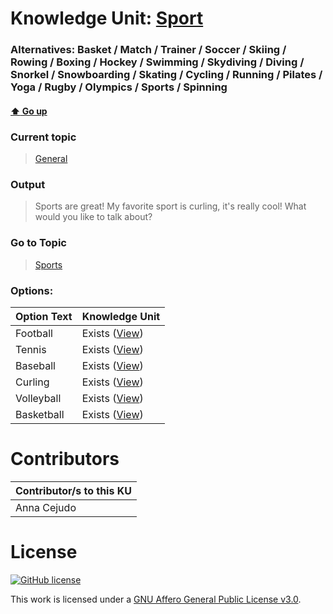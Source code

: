 # Knowledge Unit: [Sport](../../knowledge_units/general/sport.md)
### Alternatives:   Basket   /  Match   /  Trainer   /  Soccer   /  Skiing   /  Rowing   /  Boxing   /  Hockey   /  Swimming   /  Skydiving   /  Diving   /  Snorkel   /  Snowboarding   /  Skating   /  Cycling   /  Running   /  Pilates   /  Yoga   /  Rugby   /  Olympics   /  Sports   /  Spinning 
#### [:arrow_up: Go up](../../topics/general.md)
### Current topic
> [General](../../topics/general.md)
### Output
> Sports are great! My favorite sport is curling, it&#039;s really cool! What would you like to talk about?
### Go to Topic
> [Sports](../../topics/sports.md)

### Options: 

| Option Text | Knowledge Unit |
| - | - |  
| Football  |  Exists ([View](../../knowledge_units/sports/football.md))  |  
| Tennis  |  Exists ([View](../../knowledge_units/sports/tennis.md))  |  
| Baseball  |  Exists ([View](../../knowledge_units/sports/baseball.md))  |  
| Curling  |  Exists ([View](../../knowledge_units/sports/curling.md))  |  
| Volleyball  |  Exists ([View](../../knowledge_units/sports/volleyball.md))  |  
| Basketball  |  Exists ([View](../../knowledge_units/sports/basketball.md))  | 

# Contributors

| Contributor/s to this KU |
| - | 
| Anna Cejudo |

# License
[![GitHub license](https://img.shields.io/github/license/inbrainz/cerebro)](https://github.com/inbrainz/cerebro/blob/master/LICENSE)

This work is licensed under a [GNU Affero General Public License v3.0](https://www.gnu.org/licenses/agpl-3.0.txt).